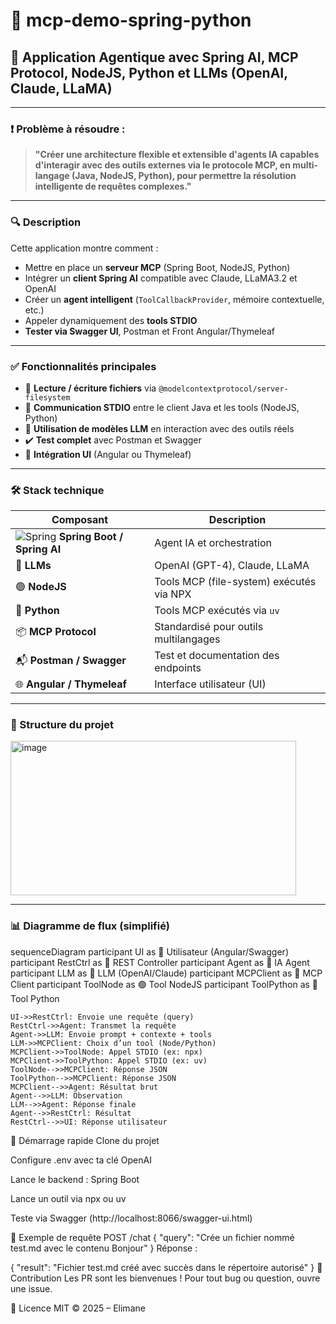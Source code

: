 # 🤖 mcp-demo-spring-python

## 🧠 Application Agentique avec Spring AI, MCP Protocol, NodeJS, Python et LLMs (OpenAI, Claude, LLaMA)

---

### ❗ Problème à résoudre :

> **"Créer une architecture flexible et extensible d'agents IA capables d'interagir avec des outils externes via le protocole MCP, en multi-langage (Java, NodeJS, Python), pour permettre la résolution intelligente de requêtes complexes."**

---

### 🔍 Description

Cette application montre comment :

- Mettre en place un **serveur MCP** (Spring Boot, NodeJS, Python)
- Intégrer un **client Spring AI** compatible avec Claude, LLaMA3.2 et OpenAI
- Créer un **agent intelligent** (`ToolCallbackProvider`, mémoire contextuelle, etc.)
- Appeler dynamiquement des **tools STDIO**
- **Tester via Swagger UI**, Postman et Front Angular/Thymeleaf

---

### ✅ Fonctionnalités principales

- 📁 **Lecture / écriture fichiers** via `@modelcontextprotocol/server-filesystem`
- 🔁 **Communication STDIO** entre le client Java et les tools (NodeJS, Python)
- 🧠 **Utilisation de modèles LLM** en interaction avec des outils réels
- ✔️ **Test complet** avec Postman et Swagger
- 🎨 **Intégration UI** (Angular ou Thymeleaf)

---

### 🛠️ Stack technique

| Composant | Description |
|----------|-------------|
| ![Spring](https://cdn.jsdelivr.net/gh/devicons/devicon/icons/spring/spring-original.svg) **Spring Boot / Spring AI** | Agent IA et orchestration |
| 🧠 **LLMs** | OpenAI (GPT-4), Claude, LLaMA |
| 🟢 **NodeJS** | Tools MCP (file-system) exécutés via NPX |
| 🐍 **Python** | Tools MCP exécutés via `uv` |
| 📦 **MCP Protocol** | Standardisé pour outils multilangages |
| 📬 **Postman / Swagger** | Test et documentation des endpoints |
| 🌐 **Angular / Thymeleaf** | Interface utilisateur (UI) |

---

### 📂 Structure du projet

<img width="457" height="247" alt="image" src="https://github.com/user-attachments/assets/23679997-af78-4ce5-8b1c-bcea982f608f" />


---

### 📊 Diagramme de flux (simplifié)

sequenceDiagram
    participant UI as 🧑 Utilisateur (Angular/Swagger)
    participant RestCtrl as 🌱 REST Controller
    participant Agent as 🧠 IA Agent
    participant LLM as 🧠 LLM (OpenAI/Claude)
    participant MCPClient as 🔁 MCP Client
    participant ToolNode as 🟢 Tool NodeJS
    participant ToolPython as 🐍 Tool Python

    UI->>RestCtrl: Envoie une requête (query)
    RestCtrl->>Agent: Transmet la requête
    Agent->>LLM: Envoie prompt + contexte + tools
    LLM->>MCPClient: Choix d’un tool (Node/Python)
    MCPClient->>ToolNode: Appel STDIO (ex: npx)
    MCPClient->>ToolPython: Appel STDIO (ex: uv)
    ToolNode-->>MCPClient: Réponse JSON
    ToolPython-->>MCPClient: Réponse JSON
    MCPClient-->>Agent: Résultat brut
    Agent-->>LLM: Observation
    LLM-->>Agent: Réponse finale
    Agent-->>RestCtrl: Résultat
    RestCtrl-->>UI: Réponse utilisateur


🚀 Démarrage rapide
Clone du projet

Configure .env avec ta clé OpenAI

Lance le backend : Spring Boot

Lance un outil via npx ou uv

Teste via Swagger (http://localhost:8066/swagger-ui.html)

🧪 Exemple de requête
POST /chat
{
  "query": "Crée un fichier nommé test.md avec le contenu Bonjour"
}
Réponse :

{
  "result": "Fichier test.md créé avec succès dans le répertoire autorisé"
}
🙌 Contribution
Les PR sont les bienvenues ! Pour tout bug ou question, ouvre une issue.

📄 Licence
MIT © 2025 – Elimane
